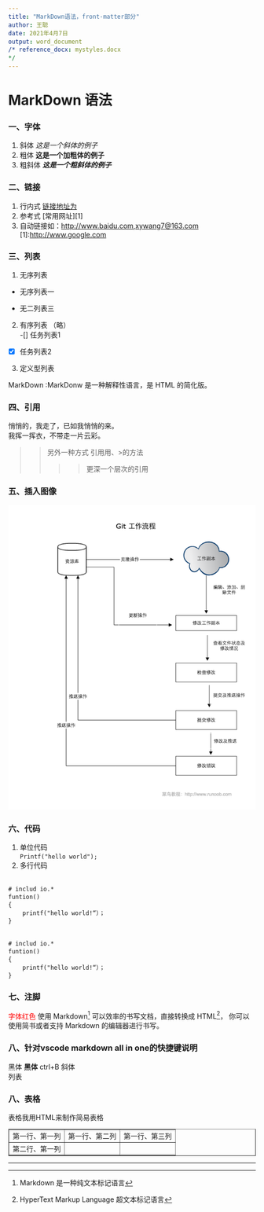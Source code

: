 ```yaml
---
title: "MarkDown语法，front-matter部分"
author: 王聪
date: 2021年4月7日 
output: word_document
/* reference_docx: mystyles.docx
*/
---
```

# MarkDown 语法
### 一、字体
1. 斜体    *这是一个斜体的例子*
2. 粗体    **这是一个加粗体的例子**
3. 粗斜体 ***这是一个粗斜体的例子***

### 二、链接
1. 行内式    [链接地址为](http://www.baidu.com "百度")
2. 参考式    [常用网址][1]
3. 自动链接如：<http://www.baidu.com>,<xywang7@163.com>
[1]:http://www.google.com
### 三、列表
1. 无序列表
* 无序列表一
+ 无二列表三
2. 有序列表
（略）  
-[] 任务列表1  
-[x] 任务列表2  
3. 定义型列表

MarkDown
:MarkDonw 是一种解释性语言，是 HTML 的简化版。

### 四、引用
<pre>悄悄的，我走了，已如我悄悄的来。
我挥一挥衣，不带走一片云彩。
</pre>
>> 另外一种方式 引用用、>的方法
>>>>更深一个层次的引用
### 五、插入图像
![插入图片](Images/git-process.png "图")
### 六、代码
1. 单位代码<br>
<code>Printf("hello world"); </code>
2. 多行代码
<pre>
<code>
# includ io.*
funtion()
{
    printf("hello world!“）；
}
</code>
</pre>
```
# includ io.*
funtion()
{
    printf("hello world!“）；
}
``` 
### 七、注脚
<font  class="aa" color=red>字体红色</font>
使用 Markdown[^1] 可以效率的书写文档，直接转换成 HTML[^2]， 你可以使用简书或者支持 Markdown 的编辑器进行书写。
[^1]:Markdown 是一种纯文本标记语言
[^2]:HyperText Markup Language 超文本标记语言
### 八、针对vscode markdown all in one的快捷键说明
黑体  **黑体**  ctrl+B
斜体  
列表  
### 八、表格
表格我用HTML来制作简易表格
<table border = 1 ><tr><td>第一行、第一列</td><td>第一行、第二列</td><td>第一行、第三列</td></tr>
<tr><td>第二行、第一列</td><td></td><td></td></tr>
</table>
<hr>

